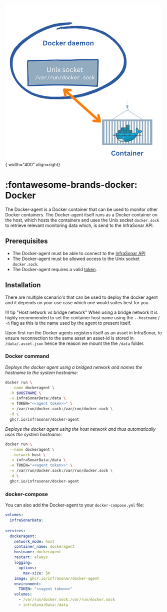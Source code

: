 ![Docker Agent](../../images/agent_docker.png){ width="400" align=right}

# :fontawesome-brands-docker: Docker

The Docker-agent is a Docker container that can be used to monitor other Docker containers. The Docker-agent itself runs as a Docker container on the host, which hosts the containers and uses the Unix socket `docker.sock` to retrieve relevant monitoring data which, is send to the InfraSonar API.

## Prerequisites

* The Docker-agent must be able to connect to the [InfraSonar API](https://api.infrasonar.com)
* The Docker-agent must be allowed access to the Unix socket `docker.sock`.
* The Docker-agent requires a valid [token](../../api/authentication.md).

## Installation

There are multiple scenario's that can be used to deploy the docker agent and it depends on your use case which one would suites best for you.

!!! tip "Host network vs bridge network"
    When using a bridge network it is highly recommended to set the container host name using the `--hostname` / `-h` flag as this is the name used by the agent to present itself.


Upon first run the Docker agents registers itself as an asset in InfraSonar, to ensure reconnection to the same asset an asset-id is stored in `/data/.asset.json` hence the reason we mount the the `/data` folder.

### Docker command

*Deploys the docker agent using a bridged network and names the hostname to the system hostname:*

```bash
docker run \
  --name dockeragent \
  -h $HOSTNAME \
  -v infraSonarData:/data \
  -e TOKEN="<<agent token>>" \
  -v /var/run/docker.sock:/var/run/docker.sock \
  -d \
  ghcr.io/infrasonar/docker-agent
```

*Deploys the docker agent using the host network and thus automatically uses the system hostname:*

```bash
docker run \
  --name dockeragent \
  --network host \
  -v infraSonarData:/data \
  -e TOKEN="<<agent token>>" \
  -v /var/run/docker.sock:/var/run/docker.sock \
  -d \
  ghcr.io/infrasonar/docker-agent
```

### docker-compose

You can also add the Docker-agent to your `docker-compose.yml` file:

```YAML
volumes:
  infraSonarData:

services:
  dockeragent:
    network_mode: host
    container_name: dockeragent
    hostname: dockeragent
    restart: always
    logging:
      options:
        max-size: 5m
    image: ghcr.io/infrasonar/docker-agent
    environment:
      TOKEN: "<<agent token>>"
    volumes:
      - /var/run/docker.sock:/var/run/docker.sock
      - infraSonarData:/data
```